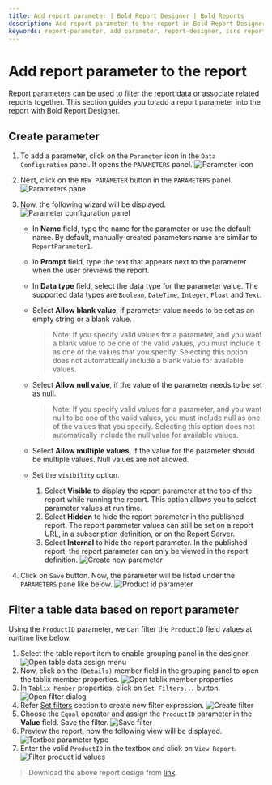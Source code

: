```yaml
---
title: Add report parameter | Bold Report Designer | Bold Reports
description: Add report parameter to the report in Bold Report Designer, to filter report data for one or more values.
keywords: report-parameter, add parameter, report-designer, ssrs report parameters
---
```


# Add report parameter to the report

Report parameters can be used to filter the report data or associate related reports together. This section guides you to add a report parameter into the report with Bold Report Designer.

## Create parameter

1. To add a parameter, click on the `Parameter` icon in the `Data Configuration` panel. It opens the `PARAMETERS` panel.
   ![Parameter icon](/static/assets/on-premise/images/report-designer/report-parameters/add-report-parameter/parameter-icon.png '#width=250px')
2. Next, click on the `NEW PARAMETER` button in the `PARAMETERS` panel.
   ![Parameters pane](/static/assets/on-premise/images/report-designer/report-parameters/add-report-parameter/parameters-pane.png '#width=350px')
3. Now, the following wizard will be displayed.
   ![Parameter configuration panel](/static/assets/on-premise/images/report-designer/report-parameters/add-report-parameter/parameter-configuration-panel.png '#width=350px')

   * In **Name** field, type the name for the parameter or use the default name. By default, manually-created parameters name are similar to `ReportParameter1`.
   * In **Prompt** field, type the text that appears next to the parameter when the user previews the report.
   * In **Data type** field, select the data type for the parameter value. The supported data types are `Boolean`,  `DateTime`, `Integer`, `Float` and `Text`.
   * Select **Allow blank value**, if parameter value needs to be set as an empty string or a blank value.
     > Note: If you specify valid values for a parameter, and you want a blank value to be one of the valid values, you must include it as one of the values that you specify. Selecting this option does not automatically include a blank value for available values.

   * Select **Allow null value**, if the value of the parameter needs to be set as null.
     > Note: If you specify valid values for a parameter, and you want null to be one of the valid values, you must include null as one of the values that you specify. Selecting this option does not automatically include the null value for available values.

   * Select **Allow multiple values**, if the value for the parameter should be multiple values. Null values are not allowed.
   * Set the `visibility` option.
     1. Select **Visible** to display the report parameter at the top of the report while running the report. This option allows you to select parameter values at run time.
     2. Select **Hidden** to hide the report parameter in the published report. The report parameter values can still be set on a report URL, in a subscription definition, or on the Report Server.
     3. Select **Internal** to hide the report parameter. In the published report, the report parameter can only be viewed in the report definition.
        ![Create new parameter](/static/assets/on-premise/images/report-designer/report-parameters/add-report-parameter/create-new-parameter.png '#width=350px')
4. Click on `Save` button. Now, the parameter will be listed under the `PARAMETERS` pane like below.
   ![Product id parameter](/static/assets/on-premise/images/report-designer/report-parameters/add-report-parameter/product-id-parameter.png '#width=350px')

## Filter a table data based on report parameter

Using the `ProductID` parameter, we can filter the `ProductID` field values at runtime like below.

1. Select the table report item to enable grouping panel in the designer.
   ![Open table data assign menu](/static/assets/on-premise/images/report-designer/report-parameters/add-report-parameter/enable-grouping-panel.png '#width=400px')
2. Now, click on the `(Details)` member field in the grouping panel to open the tablix member properties.
   ![Open tablix member properties](/static/assets/on-premise/images/report-designer/report-parameters/add-report-parameter/tablix-member-properties.png)
3. In `Tablix Member` properties, click on `Set Filters...` button.
   ![Open filter dialog](/static/assets/on-premise/images/report-designer/report-parameters/add-report-parameter/tablix-member-set-filters.png '#width=350px')
4. Refer [Set filters](./../../compose-report/filter-data/) section to create new filter expression.
   ![Create filter](/static/assets/on-premise/images/report-designer/report-parameters/add-report-parameter/create-product-id-filter.png '#width=400px')
5. Choose the `Equal` operator and assign the `ProductID` parameter in the **Value** field. Save the filter.
   ![Save filter](/static/assets/on-premise/images/report-designer/report-parameters/add-report-parameter/save-filter-equation.png '#width=400px')
6. Preview the report, now the following view will be displayed.
   ![Textbox parameter type](/static/assets/on-premise/images/report-designer/report-parameters/add-report-parameter/textbox-parameter-type.png '#width=350px')
7. Enter the valid `ProductID` in the textbox and click on `View Report`.
   ![Filter product id values](/static/assets/on-premise/images/report-designer/report-parameters/add-report-parameter/filter-product-id-values.png '#width=400px')

> Download the above report design from [link](https://github.com/boldreports/resources/tree/master/docs/report-designer/report-parameters/filter-table-data-based-on-report-parameter.rdl).